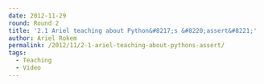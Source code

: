 ```yaml
---
date: 2012-11-29
round: Round 2
title: '2.1 Ariel teaching about Python&#8217;s &#8220;assert&#8221;'
author: Ariel Rokem
permalink: /2012/11/2-1-ariel-teaching-about-pythons-assert/
tags:
  - Teaching
  - Video
---
```

